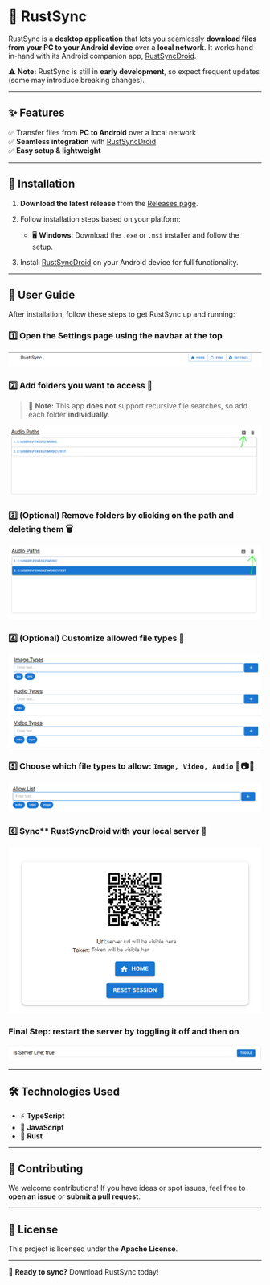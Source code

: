 # 🚀 RustSync

RustSync is a **desktop application** that lets you seamlessly **download files from your PC to your Android device** over a **local network**. It works hand-in-hand with its Android companion app, [RustSyncDroid](https://github.com/fox5352/rustSyncDroid).

⚠️ **Note:** RustSync is still in **early development**, so expect frequent updates (some may introduce breaking changes).

---

## ✨ Features

✅ Transfer files from **PC to Android** over a local network  
✅ **Seamless integration** with [RustSyncDroid](https://github.com/fox5352/rustSyncDroid)  
✅ **Easy setup & lightweight**

---

## 🔧 Installation

1. **Download the latest release** from the [Releases page](https://github.com/fox5352/RustSync/releases).

2. Follow installation steps based on your platform:

   - 🖥 **Windows**: Download the `.exe` or `.msi` installer and follow the setup.
   <!-- - 🍏 **macOS**: Download the `.dmg` file and drag the app to your Applications folder.
   - 🐧 **Linux**: Download the appropriate package for your distribution and install it. -->

3. Install [RustSyncDroid](https://github.com/fox5352/rustSyncDroid) on your Android device for full functionality.

---

## 📖 User Guide

After installation, follow these steps to get RustSync up and running:

### 1️⃣ Open the **Settings** page using the navbar at the top

![image of header](/assets/title.png)

### 2️⃣ Add folders you want to access 📂

> 🚨 **Note:** This app **does not** support recursive file searches, so add each folder **individually**.

![image of audio folder path menu](/assets/add%20direction.png)

### 3️⃣ (Optional) **Remove folders** by clicking on the path and deleting them 🗑

![image of highlighted folder path to be deleted](/assets/delete%20direction.png)

### 4️⃣ (Optional) **Customize allowed file types** 🎯

![](/assets/file%20type%20direction.png)

### 5️⃣ Choose which **file types** to allow: **`Image, Video, Audio`** 🎵📷🎥

![](/assets/allow%20list%20direction.png)

### 6️⃣ Sync\*\* RustSyncDroid with your local server 🔄

![](/assets/sync%20page%20direction.png)

### Final Step: restart the server by toggling it off and then on

![](/assets/toggle%20direction.png)

---

## 🛠 Technologies Used

- ⚡ **TypeScript**
- 🚀 **JavaScript**
- 🦀 **Rust**

---

## 🤝 Contributing

We welcome contributions! If you have ideas or spot issues, feel free to **open an issue** or **submit a pull request**.

---

## 📜 License

This project is licensed under the **Apache License**.

---

🚀 **Ready to sync?** Download RustSync today!

